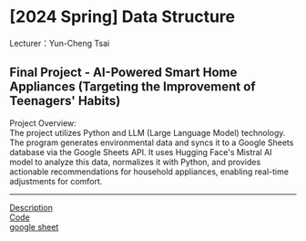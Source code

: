 # [2024 Spring] Data Structure<br>
Lecturer：Yun-Cheng Tsai<br>
## Final Project - AI-Powered Smart Home Appliances (Targeting the Improvement of Teenagers' Habits)
Project Overview:<br>
  The project utilizes Python and LLM (Large Language Model) technology. The program generates environmental data and syncs it to a Google Sheets database via the Google Sheets API. It uses Hugging Face's Mistral AI model to analyze this data, normalizes it with Python, and provides actionable recommendations for household appliances, enabling real-time adjustments for comfort.<br>
*****
[Description](https://github.com/ethanlin1126/DS/blob/main/%E6%99%BA%E8%83%BD%E5%AE%B6%E9%9B%BB.pdf)<br>
[Code](https://colab.research.google.com/drive/1PGRkGe_Pj9mGePHu_de3hOsz_6pHqKYb#scrollTo=yBXLAZWTOE9X)<br>
[google sheet](https://docs.google.com/spreadsheets/d/16NhAOWn_yq4i3WssKDXiHmqfN6mCyzqN6O7jFXVFqeQ/edit#gid=0)
